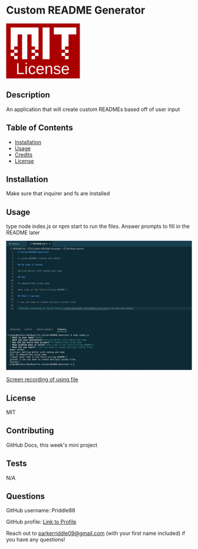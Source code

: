 # Custom README Generator

<img src="./assets/MIT-License.png" alt="License Image" width="200"/>

## Description

An application that will create custom READMEs based off of user input

## Table of Contents

- [Installation](#installation)
- [Usage](#usage)
- [Credits](#credits)
- [License](#license)

## Installation

Make sure that inquirer and fs are installed

## Usage

type node index.js or npm start to run the files. Answer prompts to fill in the README later

![Screenshot of site](./assets/Screen-Shot-2022-08-18-at-12.12.21-AM.png)

[Screen recording of using file](https://youtu.be/kcY75H0SkpE "Screen recording of using file")

## License

MIT

## Contributing

GitHub Docs, this week's mini project

## Tests

N/A

## Questions

GitHub username: Priddle88

GitHub profile: [Link to Profile](https://github.com/Priddle88)

Reach out to parkerriddle09@gmail.com (with your first name included) if you have any questions!
